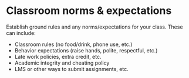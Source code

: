 # Classroom norms & expectations

Establish ground rules and any norms/expectations for your class. These can include:

- Classroom rules (no food/drink, phone use, etc.)
- Behavior expectations (raise hands, polite, respectful, etc.)
- Late work policies, extra credit, etc.
- Academic integrity and cheating policy
- LMS or other ways to submit assignments, etc.